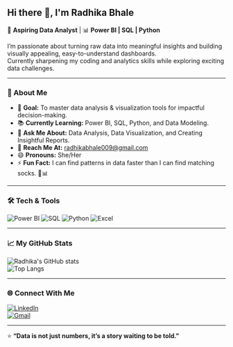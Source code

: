 
## Hi there 👋, I'm Radhika Bhale  

🌟 **Aspiring Data Analyst** | 📊 **Power BI | SQL | Python**  

I’m passionate about turning raw data into meaningful insights and building visually appealing, easy-to-understand dashboards.  
Currently sharpening my coding and analytics skills while exploring exciting data challenges.  

---

### 🚀 About Me  
- 🎯 **Goal:** To master data analysis & visualization tools for impactful decision-making.  
- 📚 **Currently Learning:** Power BI, SQL, Python, and Data Modeling.  
- 💬 **Ask Me About:** Data Analysis, Data Visualization, and Creating Insightful Reports.  
- 📩 **Reach Me At:** [radhikabhale009@gmail.com](mailto:radhikabhale009@gmail.com)  
- 😄 **Pronouns:** She/Her  
- ⚡ **Fun Fact:** I can find patterns in data faster than I can find matching socks. 🧦📊  

---

### 🛠 Tech & Tools  
![Power BI](https://img.shields.io/badge/Power%20BI-F2C811?style=for-the-badge&logo=Power%20BI&logoColor=black)
![SQL](https://img.shields.io/badge/SQL-316192?style=for-the-badge&logo=postgresql&logoColor=white)
![Python](https://img.shields.io/badge/Python-3776AB?style=for-the-badge&logo=python&logoColor=white)
![Excel](https://img.shields.io/badge/Excel-217346?style=for-the-badge&logo=microsoft-excel&logoColor=white)

---

### 📈 My GitHub Stats  
![Radhika's GitHub stats](https://github-readme-stats.vercel.app/api?username=Radhika-BhaleDA&show_icons=true&theme=radical)  
![Top Langs](https://github-readme-stats.vercel.app/api/top-langs/?username=Radhika-BhaleDA&layout=compact&theme=radical)  

---

### 🌐 Connect With Me  
[![LinkedIn](https://img.shields.io/badge/LinkedIn-0A66C2?style=for-the-badge&logo=linkedin&logoColor=white)](https://www.linkedin.com/)  
[![Gmail](https://img.shields.io/badge/Email-D14836?style=for-the-badge&logo=gmail&logoColor=white)](mailto:radhikabhale009@gmail.com)  

---
⭐ **“Data is not just numbers, it’s a story waiting to be told.”**

